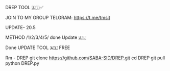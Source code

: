 DREP TOOL 🇦🇱✅

 JOIN  TO MY GROUP TELGRAM:
https://t.me/tmsit

UPDATE- 20.5

METHOD  /1/2/3/4/5/ done Update 🇦🇱

Done UPDATE TOOL 🇦🇱 FREE 

Rm - DREP
git clone https://github.com/SABA-SID/DREP.git
cd DREP
git pull 
python DREP.py


